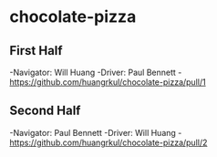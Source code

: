 # chocolate-pizza
## First Half
-Navigator: Will Huang
-Driver: Paul Bennett
-https://github.com/huangrkul/chocolate-pizza/pull/1
## Second Half
-Navigator: Paul Bennett
-Driver: Will Huang
-https://github.com/huangrkul/chocolate-pizza/pull/2
